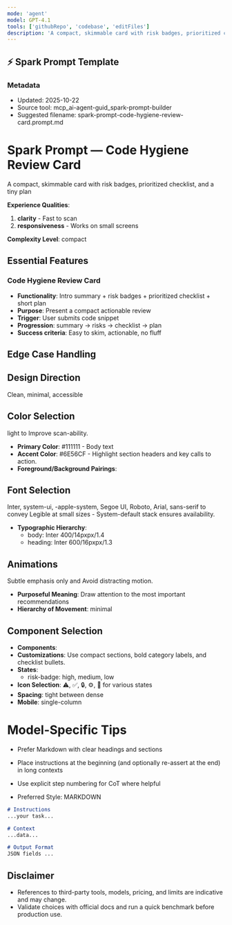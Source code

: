 ```yaml
---
mode: 'agent'
model: GPT-4.1
tools: ['githubRepo', 'codebase', 'editFiles']
description: 'A compact, skimmable card with risk badges, prioritized checklist, and a tiny plan'
---
```

## ⚡ Spark Prompt Template

### Metadata
- Updated: 2025-10-22
- Source tool: mcp_ai-agent-guid_spark-prompt-builder
- Suggested filename: spark-prompt-code-hygiene-review-card.prompt.md

# Spark Prompt — Code Hygiene Review Card

A compact, skimmable card with risk badges, prioritized checklist, and a tiny plan

**Experience Qualities**:
1. **clarity** - Fast to scan
2. **responsiveness** - Works on small screens

**Complexity Level**: compact

## Essential Features

### Code Hygiene Review Card
- **Functionality**: Intro summary + risk badges + prioritized checklist + short plan
- **Purpose**: Present a compact actionable review
- **Trigger**: User submits code snippet
- **Progression**: summary → risks → checklist → plan
- **Success criteria**: Easy to skim, actionable, no fluff

## Edge Case Handling

## Design Direction
Clean, minimal, accessible

## Color Selection
light to Improve scan-ability.

- **Primary Color**: #111111 - Body text
- **Accent Color**: #6E56CF - Highlight section headers and key calls to action.
- **Foreground/Background Pairings**:

## Font Selection
Inter, system-ui, -apple-system, Segoe UI, Roboto, Arial, sans-serif to convey Legible at small sizes - System-default stack ensures availability.

- **Typographic Hierarchy**:
  - body: Inter 400/14pxpx/1.4
  - heading: Inter 600/16pxpx/1.3

## Animations
Subtle emphasis only and Avoid distracting motion.

- **Purposeful Meaning**: Draw attention to the most important recommendations
- **Hierarchy of Movement**: minimal

## Component Selection
- **Components**:
- **Customizations**: Use compact sections, bold category labels, and checklist bullets.
- **States**:
  - risk-badge: high, medium, low
- **Icon Selection**: ⚠️, ✅, 🔒, ⚙️, 🧹 for various states
- **Spacing**: tight between dense
- **Mobile**: single-column

# Model-Specific Tips

- Prefer Markdown with clear headings and sections
- Place instructions at the beginning (and optionally re-assert at the end) in long contexts
- Use explicit step numbering for CoT where helpful

- Preferred Style: MARKDOWN

```md
# Instructions
...your task...

# Context
...data...

# Output Format
JSON fields ...
```


## Disclaimer
- References to third-party tools, models, pricing, and limits are indicative and may change.
- Validate choices with official docs and run a quick benchmark before production use.
